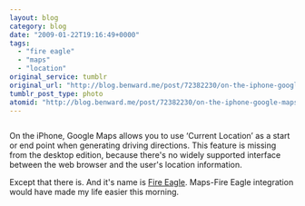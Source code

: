 ```yaml
---
layout: blog
category: blog
date: "2009-01-22T19:16:49+0000"
tags:
  - "fire eagle"
  - "maps"
  - "location"
original_service: tumblr
original_url: "http://blog.benward.me/post/72382230/on-the-iphone-google-maps-allows-you-to-use"
tumblr_post_type: photo
atomid: "http://blog.benward.me/post/72382230/on-the-iphone-google-maps-allows-you-to-use"
---
```

<figure class="photo">
  <img src="http://benward.me/res/tumblr/media/72382230/0.png" alt="">
</figure>

On the iPhone, Google Maps allows you to use ‘Current Location’ as a start or end point when generating driving directions. This feature is missing from the desktop edition, because there's no widely supported interface between the web browser and the user's location information.

Except that there is. And it's name is [Fire Eagle](http://fireeagle.com). Maps-Fire Eagle integration would have made my life easier this morning.